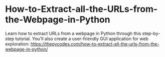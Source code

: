 # How-to-Extract-all-the-URLs-from-the-Webpage-in-Python
Learn how to extract URLs from a webpage in Python through this step-by-step tutorial. You'll also create a user-friendly GUI application for web exploration:
https://thepycodes.com/how-to-extract-all-the-urls-from-the-webpage-in-python/
